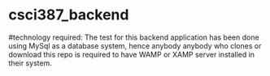 # csci387_backend 
#technology required: 
The test for this backend application has been done using MySql as a database system, hence anybody anybody who clones or download this repo is required to have WAMP or XAMP server installed in their system.
